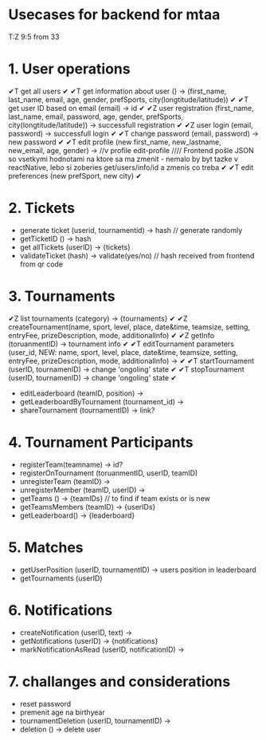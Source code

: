 # Usecases for backend for mtaa
T:Z
9:5 from 33

# 1. User operations
✔T get all users ✔
✔T get information about user () -> (first_name, last_name, email, age, gender, prefSports, city(longtitude/latitude)) ✔
✔T get user ID based on email (email) -> id ✔
✔Z user registration (first_name, last_name, email, password, age, gender, prefSports, city(longtitude/latitude)) -> successfull registration ✔
✔Z user login (email, password) -> successfull login ✔
✔T change password (email, password) -> new password ✔
✔T edit profile (new first_name, new_lastname, new_email, age, gender) -> //v profile edit-profile //// Frontend pošle JSON so vsetkymi hodnotami na ktore sa ma zmenit - nemalo by byt tazke v reactNative, lebo si zoberies get/users/info/id a zmenis co treba ✔
✔T edit preferences (new prefSport, new city) ✔

# 2. Tickets
- generate ticket (userid, tournamentid) -> hash // generate randomly
- getTicketID () -> hash
- get allTickets (userID) -> {tickets}
- validateTicket (hash) -> validate(yes/no) // hash received from frontend from qr code

# 3. Tournaments 
✔Z list tournaments (category) -> {tournaments} ✔
✔Z createTournament(name, sport, level, place, date&time, teamsize, setting, entryFee, prizeDescription, mode, additionalInfo) ✔
✔Z getInfo (toruanmentID) -> tournament info ✔
✔T editTournament parameters (user_id, NEW: name, sport, level, place, date&time, teamsize, setting, entryFee, prizeDescription, mode, additionalInfo) -> ✔
✔T startTournament (userID, tournamenID) -> change 'ongoling' state ✔
✔T stopTournament (userID, tournamenID) -> change 'ongoling' state ✔
- editLeaderboard (teamID, position) ->
- getLeaderboardByTournament (tournament_id) -> 
- shareTournament (tournamentID) -> link?

# 4. Tournament Participants
- registerTeam(teamname) -> id?
- registerOnTournament (toruanmentID, userID, teamID)
- unregisterTeam (teamID)  ->
- unregisterMember (teamID, userID) ->
- getTeams () -> {teamIDs} // to find if team exists or is new
- getTeamsMembers (teamID) -> {userIDs}
- getLeaderboard() -> {leaderboard}

# 5. Matches
- getUserPosition (userID, tournamentID) -> users position in leaderboard
- getTournaments (userID)

# 6. Notifications
- createNotification (userID, text) ->
- getNotifications (userID) -> {notifications}
- markNotificationAsRead (userID, notificationID) ->

# 7. challanges and considerations
- reset password 
- premenit age na birthyear
- tournamentDeletion (userID, tournamentID) ->
- deletion () -> delete user